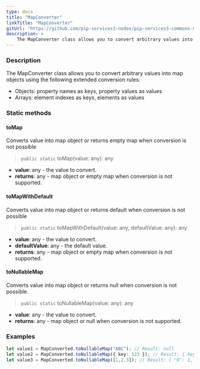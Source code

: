 ```yaml
---
type: docs
title: "MapConverter"
linkTitle: "MapConverter"
gitUrl: "https://github.com/pip-services3-nodex/pip-services3-commons-nodex"
description: > 
    The MapConverter class allows you to convert arbitrary values into map objects using extended conversion rules.
---
```


### Description
The MapConverter class allows you to convert arbitrary values into map objects using the following extended conversion rules:

- Objects: property names as keys, property values as values   
- Arrays: element indexes as keys, elements as values

### Static methods

#### toMap
Converts value into map object or returns empty map when conversion is not possible

> `public static` toMap(value: any): any

- **value**: any - the value to convert.
- **returns**: any - map object or empty map when conversion is not supported.

#### toMapWithDefault
Converts value into map object or returns default when conversion is not possible

> `public static` toMapWithDefault(value: any, defaultValue: any): any

- **value**: any - the value to convert.
- **defaultValue**: any - the default value.
- **returns**: any - map object or empty map when conversion is not supported.

#### toNullableMap
Converts value into map object or returns null when conversion is not possible.

> `public static` toNullableMap(value: any): any

- **value**: any - the value to convert.
- **returns**: any - map object or null when conversion is not supported.


### Examples

```typescript
let value1 = MapConverted.toNullableMap("ABC"); // Result: null
let value2 = MapConverted.toNullableMap({ key: 123 }); // Result: { key: 123 }
let value3 = MapConverted.toNullableMap([1,2,3]); // Result: { "0": 1, "1": 2, "2": 3 }

```
